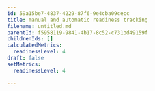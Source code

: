 ```yaml
---
id: 59a15be7-4837-4229-87f6-9e4cba09cecc
title: manual and automatic readiness tracking
filename: untitled.md
parentId: f5958119-9841-4b17-8c52-c731bd49159f
childrenIds: []
calculatedMetrics:
  readinessLevel: 4
draft: false
setMetrics:
  readinessLevel: 4

---
```

